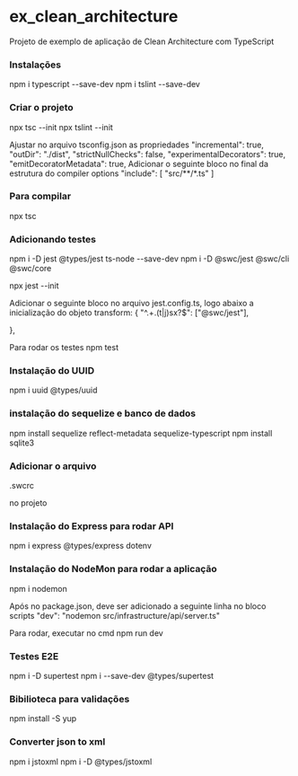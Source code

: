 # ex_clean_architecture 
Projeto de exemplo de aplicação de Clean Architecture com TypeScript


### Instalações
npm i typescript --save-dev
npm i tslint --save-dev

### Criar o projeto
npx tsc --init
npx tslint --init

Ajustar no arquivo tsconfig.json as propriedades
    "incremental": true,                              
    "outDir": "./dist",
    "strictNullChecks": false,
    "experimentalDecorators": true,
    "emitDecoratorMetadata": true,
    Adicionar o seguinte bloco no final da estrutura do compiler options
        "include": [
            "src/**/*.ts"
        ]

### Para compilar
npx tsc        

### Adicionando testes
npm i -D jest @types/jest ts-node --save-dev
npm i -D @swc/jest @swc/cli @swc/core

npx jest --init

Adicionar o seguinte bloco no arquivo jest.config.ts, logo abaixo a inicialização do objeto
transform: {
    "^.+\.(t|j)sx?$": ["@swc/jest"],
    
  },

Para rodar os testes
npm test  

### Instalação do UUID
npm i uuid @types/uuid

### instalação do sequelize e banco de dados
npm install sequelize reflect-metadata sequelize-typescript
npm install sqlite3

### Adicionar o arquivo
.swcrc

no projeto

### Instalação do Express para rodar API
npm i express @types/express dotenv

### Instalação do NodeMon para rodar a aplicação
npm i nodemon

Após no package.json, deve ser adicionado a seguinte linha no bloco scripts
"dev": "nodemon src/infrastructure/api/server.ts"

Para rodar, executar no cmd
npm run dev

### Testes E2E
npm i -D supertest
npm i --save-dev @types/supertest

### Bibilioteca para validações
npm install -S yup

### Converter json to xml
npm i jstoxml
npm i -D @types/jstoxml